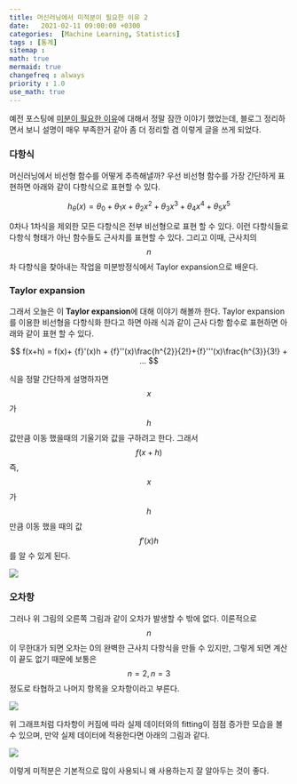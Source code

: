 ```yaml
---
title: 머신러닝에서 미적분이 필요한 이유 2
date:   2021-02-11 09:00:00 +0300
categories:  [Machine Learning, Statistics]
tags : [통계]
sitemap :
math: true
mermaid: true
changefreq : always
priority : 1.0
use_math: true
---
```



예전 포스팅에 [미분이 필요한 이유](http://127.0.0.1:4000/posts/ML-Machine-Learning-Differential-neural-network/)에 대해서 정말 잠깐 이야기 했었는데, 블로그 정리하면서 보니 설명이 매우 부족한거 같아 좀 더 정리할 겸 이렇게 글을 쓰게 되었다. 


### 다항식 

머신러닝에서 비선형 함수를 어떻게 추측해낼까? 우선 비선형 함수를 가장 간단하게 표현하면 아래와 같이 다항식으로 표현할 수 있다. 


$$
h_{\theta }\left ( x \right )= \theta _{0} + \theta _{1}x +  \theta _{2}x^{2}  +  \theta _{3}x^{3}  +  \theta _{4}x^{4}  +  \theta _{5}x^{5} 
$$

0차나 1차식을 제외한 모든 다항식은 전부 비선형으로 표현 할 수 있다. 이런 다항식들로 다항식 형태가 아닌 함수들도 근사치를 표현할 수 있다. 그리고 이때, 근사치의 $$n$$차 다항식을 찾아내는 작업을 미분방정식에서 Taylor expansion으로 배운다. 

### Taylor expansion

그래서 오늘은 이 **Taylor expansion**에 대해 이야기 해볼까 한다. Taylor expansion를 이용한 비선형을 다항식화 한다고 하면 아래 식과 같이 근사 다항 함수로 표현하면 아래와 같이 표현 할 수 있다. 

$$
f(x+h) = f(x)+ {f}'(x)h + {f}''(x)\frac{h^{2}}{2!}+{f}'''(x)\frac{h^{3}}{3!} + ... 
$$

식을 정말 간단하게 설명하자면 $$x$$가 $$h$$값만큼 이동 했을때의 기울기와 값을 구하려고 한다.  그래서 $$f(x+h)$$ 즉, $$x$$가 $$h$$만큼 이동 했을 때의 값 $${f}'(x)h$$를 알 수 있게 된다. 


<img src="../../assets/images/non-linearity.jpg" >

### 오차항

그러나 위 그림의 오른쪽 그림과 같이 오차가 발생할 수 밖에 없다. 이론적으로 $$n$$이 무한대가 되면 오차는 0의 완벽한 근사치 다항식을 만들 수 있지만, 그렇게 되면 계산이 끝도 없기 때문에 보통은 $$n=2 , n=3$$정도로 타협하고 나머지 항목을 오차항이라고 부른다. 

<img src="../../assets/images/non-linearity1.png" >

위 그래프처럼 다차항이 커짐에 따라 실제 데이터와의 fitting이 점점 증가한 모습을 볼 수 있으며, 만약 실제 데이터에 적용한다면 아래의 그림과 같다. 


<img src="../../assets/images/non-linearity2.jpg">


이렇게 미적분은 기본적으로 많이 사용되니 왜 사용하는지 잘 알아두는 것이 좋다. 

